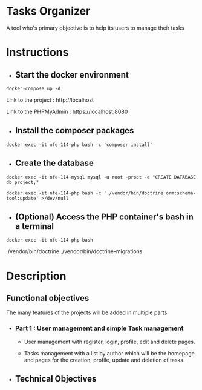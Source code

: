 # Tasks Organizer

A tool who's primary objective is to help its users to manage their tasks

# Instructions

- ## Start the docker environment

```Shell
docker-compose up -d
```

Link to the project : http://localhost

Link to the PHPMyAdmin : https://localhost:8080

- ## Install the composer packages

```Shell
docker exec -it nfe-114-php bash -c 'composer install'
```

- ## Create the database

```Shell
docker exec -it nfe-114-mysql mysql -u root -proot -e "CREATE DATABASE db_project;"
```

```Shell
docker exec -it nfe-114-php bash -c './vendor/bin/doctrine orm:schema-tool:update' >/dev/null
```

- ## (Optional) Access the PHP container's bash in a terminal

```Shell
docker exec -it nfe-114-php bash
```

./vendor/bin/doctrine
./vendor/bin/doctrine-migrations

# Description

## Functional objectives

The many features of the projects will be added in multiple parts

  - ### Part 1 : User management and simple Task management

    - User management with register, login, profile, edit and delete pages.

    - Tasks management with a list by author which will be the homepage and pages for the creation, profile, update and deletion of tasks.

- ## Technical Objectives


